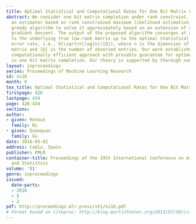 ```yaml
---
title: Optimal Statistical and Computational Rates for One Bit Matrix Completion
abstract: We consider one bit matrix completion under rank constraint. We present
  an estimator based on rank constrained maximum likelihood estimation, and an efficient
  greedy algorithm to solve it approximately based on an extension of conditional
  gradient descent. The output of the proposed algorithm converges at a linear rate
  to the underlying true low-rank matrix up to the optimal statistical estimation
  error rate, i.e., O(\sqrtrn\log(n)/|Ω|), where n is the dimension of the underlying
  matrix and |Ω| is the number of observed entries. Our work establishes the first
  computationally efficient approach with provable guarantee for optimal estimation
  in one bit matrix completion. Our theory is supported by thorough numerical results.
layout: inproceedings
series: Proceedings of Machine Learning Research
id: ni16
month: 0
tex_title: Optimal Statistical and Computational Rates for One Bit Matrix Completion
firstpage: 426
lastpage: 434
page: 426-434
sections: 
author:
- given: Renkun
  family: Ni
- given: Quanquan
  family: Gu
date: 2016-05-02
address: Cadiz, Spain
publisher: PMLR
container-title: Proceedings of the 19th International Conference on Artificial Intelligence
  and Statistics
volume: '51'
genre: inproceedings
issued:
  date-parts:
  - 2016
  - 5
  - 2
pdf: http://proceedings.mlr.press/v51/ni16.pdf
# Format based on citeproc: http://blog.martinfenner.org/2013/07/30/citeproc-yaml-for-bibliographies/
---
```

